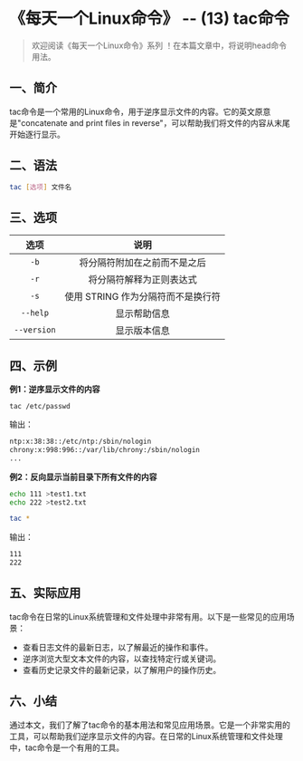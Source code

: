 # 《每天一个Linux命令》 -- (13) tac命令



> 欢迎阅读《每天一个Linux命令》系列 ！在本篇文章中，将说明head命令用法。

## 一、简介

tac命令是一个常用的Linux命令，用于逆序显示文件的内容。它的英文原意是"concatenate and print files in reverse"，可以帮助我们将文件的内容从末尾开始逐行显示。



## 二、语法

```bash
tac [选项] 文件名
```



## 三、选项

|    选项     |                说明                |
| :---------: | :--------------------------------: |
|    `-b`     |    将分隔符附加在之前而不是之后    |
|    `-r`     |      将分隔符解释为正则表达式      |
|    `-s`     | 使用 STRING 作为分隔符而不是换行符 |
|  `--help`   |            显示帮助信息            |
| `--version` |            显示版本信息            |



## 四、示例

**例1：逆序显示文件的内容**

```shell
tac /etc/passwd
```

输出：

```bash
ntp:x:38:38::/etc/ntp:/sbin/nologin
chrony:x:998:996::/var/lib/chrony:/sbin/nologin
...
```

**例2：反向显示当前目录下所有文件的内容**

```bash
echo 111 >test1.txt
echo 222 >test2.txt

tac *
```

输出：

```bash
111
222
```



## 五、实际应用

tac命令在日常的Linux系统管理和文件处理中非常有用。以下是一些常见的应用场景：

- 查看日志文件的最新日志，以了解最近的操作和事件。
- 逆序浏览大型文本文件的内容，以查找特定行或关键词。
- 查看历史记录文件的最新记录，以了解用户的操作历史。



## 六、小结

通过本文，我们了解了tac命令的基本用法和常见应用场景。它是一个非常实用的工具，可以帮助我们逆序显示文件的内容。在日常的Linux系统管理和文件处理中，tac命令是一个有用的工具。
